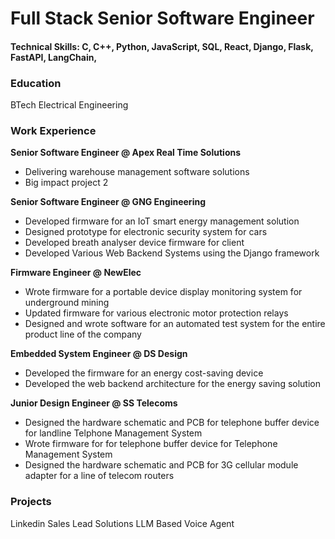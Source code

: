# Full Stack Senior Software Engineer

#### Technical Skills: C, C++, Python, JavaScript, SQL, React, Django, Flask, FastAPI, LangChain,

### Education
BTech Electrical Engineering

### Work Experience
**Senior Software Engineer @ Apex Real Time Solutions**
- Delivering warehouse management software solutions
- Big impact project 2

**Senior Software Engineer @ GNG Engineering**
- Developed firmware for an IoT smart energy management solution
- Designed prototype for electronic security system for cars
- Developed breath analyser device firmware for client
- Developed Various Web Backend Systems using the Django framework

**Firmware Engineer @ NewElec**
- Wrote firmware for a portable device display monitoring system for underground mining
- Updated firmware for various electronic motor protection relays
- Designed and wrote software for an automated test system for the entire product line of the company

**Embedded System Engineer @ DS Design**
- Developed the firmware for an energy cost-saving device
- Developed the web backend architecture for the energy saving solution

**Junior Design Engineer @ SS Telecoms**
- Designed the hardware schematic and PCB for telephone buffer device for landline Telphone Management System
- Wrote firmware for for telephone buffer device for Telephone Management System
- Designed the hardware schematic and PCB for 3G cellular module adapter for a line of telecom routers

### Projects
Linkedin Sales Lead Solutions
LLM Based Voice Agent

